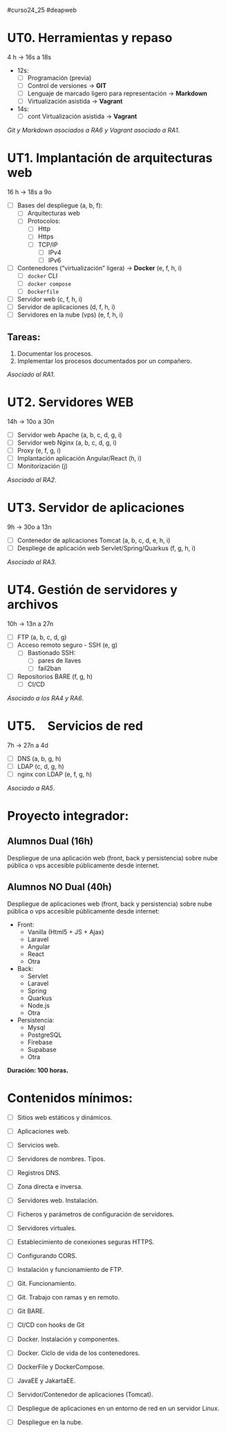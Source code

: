 #curso24_25 #deapweb


# UT0. Herramientas y repaso
4 h -> 16s a 18s

+ 12s:
  + [ ] Programación (previa)
  + [ ] Control de versiones -> **GIT**
  + [ ] Lenguaje de marcado ligero para representación -> **Markdown**
  + [ ] Virtualización asistida -> **Vagrant**
+ 14s:
  + [ ] cont Virtualización asistida -> **Vagrant**
        
*Git y Markdown asociados a RA6 y Vagrant asociado a RA1*.


# UT1. Implantación de arquitecturas web
16 h -> 18s a 9o

+ [ ] Bases del despliegue (a, b, f):
  + [ ] Arquitecturas web
  + [ ] Protocolos:
    + [ ] Http
    + [ ] Https
    + [ ] TCP/IP
      + [ ] IPv4
      + [ ] IPv6
+ [ ] Contenedores (“virtualización” ligera) -> **Docker** (e, f, h, i)
  + [ ] `docker` CLI
  + [ ] `docker compose`
  + [ ] `Dockerfile`
+ [ ] Servidor web (c, f, h, i)
+ [ ] Servidor de aplicaciones (d, f, h, i)
+ [ ] Servidores en la nube (vps) (e, f, h, i)

## Tareas:
1. Documentar los procesos.
2. Implementar los procesos documentados por un compañero.

*Asociado al RA1*.


# UT2. Servidores WEB
14h -> 10o a 30n

+ [ ] Servidor web Apache (a, b, c, d, g, i)
+ [ ] Servidor web Nginx (a, b, c, d, g, i)
+ [ ] Proxy (e, f, g, i)
+ [ ] Implantación aplicación Angular/React (h, i)
+ [ ] Monitorización (j)

*Asociado al RA2*.


# UT3. Servidor de aplicaciones
9h -> 30o a 13n

+ [ ] Contenedor de aplicaciones Tomcat (a, b, c, d, e, h, i)
+ [ ] Despliege de aplicación web Servlet/Spring/Quarkus (f, g, h, i)

*Asociado al RA3*.


# UT4. Gestión de servidores y archivos
10h -> 13n a 27n
+ [ ] FTP (a, b, c, d, g)
+ [ ] Acceso remoto seguro - SSH (e, g)
  + [ ] Bastionado SSH:
    + [ ] pares de llaves
    + [ ] fail2ban

+ [ ] Repositorios BARE (f, g, h)
  + [ ] CI/CD

*Asociado a los RA4 y RA6*.


# UT5. Servicios de red
7h -> 27n a 4d
+ [ ] DNS (a, b, g, h)
+ [ ] LDAP (c, d, g, h)
+ [ ] nginx con LDAP (e, f, g, h)

*Asociado a RA5*.


# Proyecto integrador:
## Alumnos Dual (16h)
Despliegue de una aplicación web (front, back y persistencia) sobre nube pública o vps accesible públicamente desde internet.

## Alumnos NO Dual (40h)
Despliegue de aplicaciones web (front, back y persistencia) sobre nube pública o vps accesible públicamente desde internet:
+ Front:
  + Vanilla (Html5 + JS + Ajax)
  + Laravel
  + Angular
  + React
  + Otra
+ Back:
  + Servlet
  + Laravel
  + Spring
  + Quarkus
  + Node.js
  + Otra
+ Persistencia:
  + Mysql
  + PostgreSQL
  + Firebase
  + Supabase
  + Otra

**Duración: 100 horas.**


# Contenidos mínimos:
+ [ ] Sitios web estáticos y dinámicos.
+ [ ] Aplicaciones web.
+ [ ] Servicios web.
+ [ ] Servidores de nombres. Tipos.
+ [ ] Registros DNS.
+ [ ] Zona directa e inversa.
+ [ ] Servidores web. Instalación.
+ [ ] Ficheros y parámetros de configuración de servidores.
+ [ ] Servidores virtuales.
+ [ ] Establecimiento de conexiones seguras HTTPS.
+ [ ] Configurando CORS.
+ [ ] Instalación y funcionamiento de FTP.
+ [ ] Git. Funcionamiento.
+ [ ] Git. Trabajo con ramas y en remoto.
+ [ ] Git BARE.
+ [ ] CI/CD con hooks de Git
+ [ ] Docker. Instalación y componentes.
+ [ ] Docker. Ciclo de vida de los contenedores.
+ [ ] DockerFile y DockerCompose.
+ [ ] JavaEE y JakartaEE.
+ [ ] Servidor/Contenedor de aplicaciones (Tomcat).
+ [ ] Despliegue de aplicaciones en un entorno de red en un servidor Linux.
+ [ ] Despliegue en la nube.
  